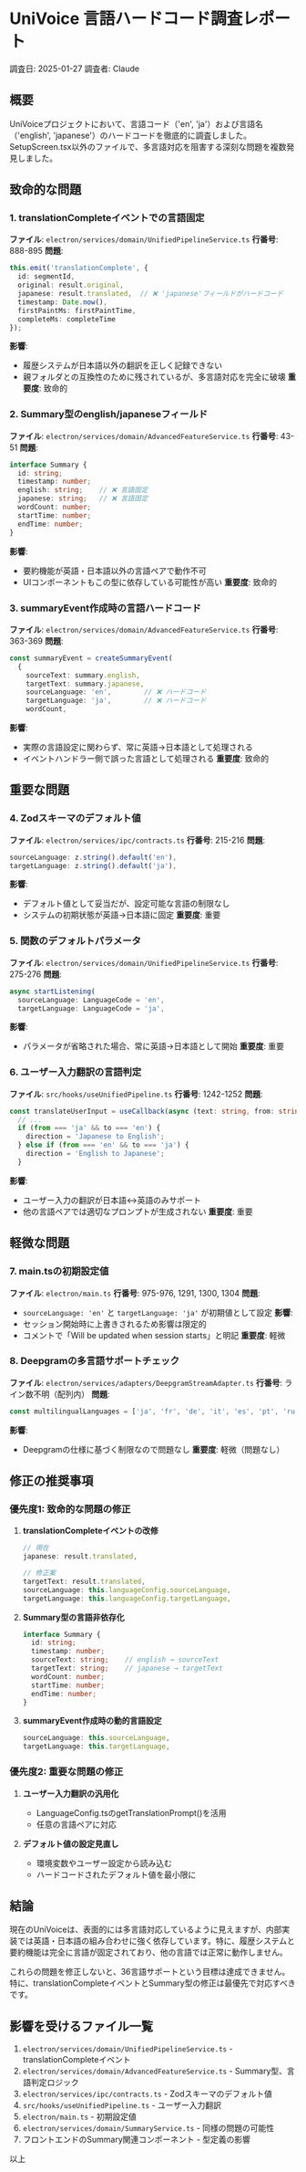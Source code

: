 # UniVoice 言語ハードコード調査レポート

調査日: 2025-01-27
調査者: Claude

## 概要

UniVoiceプロジェクトにおいて、言語コード（'en', 'ja'）および言語名（'english', 'japanese'）のハードコードを徹底的に調査しました。SetupScreen.tsx以外のファイルで、多言語対応を阻害する深刻な問題を複数発見しました。

## 致命的な問題

### 1. translationCompleteイベントでの言語固定

**ファイル**: `electron/services/domain/UnifiedPipelineService.ts`
**行番号**: 888-895
**問題**: 
```typescript
this.emit('translationComplete', {
  id: segmentId,
  original: result.original,
  japanese: result.translated,  // ❌ 'japanese'フィールドがハードコード
  timestamp: Date.now(),
  firstPaintMs: firstPaintTime,
  completeMs: completeTime
});
```
**影響**: 
- 履歴システムが日本語以外の翻訳を正しく記録できない
- 親フォルダとの互換性のために残されているが、多言語対応を完全に破壊
**重要度**: 致命的

### 2. Summary型のenglish/japaneseフィールド

**ファイル**: `electron/services/domain/AdvancedFeatureService.ts`
**行番号**: 43-51
**問題**:
```typescript
interface Summary {
  id: string;
  timestamp: number;
  english: string;    // ❌ 言語固定
  japanese: string;   // ❌ 言語固定
  wordCount: number;
  startTime: number;
  endTime: number;
}
```
**影響**: 
- 要約機能が英語・日本語以外の言語ペアで動作不可
- UIコンポーネントもこの型に依存している可能性が高い
**重要度**: 致命的

### 3. summaryEvent作成時の言語ハードコード

**ファイル**: `electron/services/domain/AdvancedFeatureService.ts`
**行番号**: 363-369
**問題**:
```typescript
const summaryEvent = createSummaryEvent(
  {
    sourceText: summary.english,
    targetText: summary.japanese,
    sourceLanguage: 'en',        // ❌ ハードコード
    targetLanguage: 'ja',        // ❌ ハードコード
    wordCount,
```
**影響**: 
- 実際の言語設定に関わらず、常に英語→日本語として処理される
- イベントハンドラー側で誤った言語として処理される
**重要度**: 致命的

## 重要な問題

### 4. Zodスキーマのデフォルト値

**ファイル**: `electron/services/ipc/contracts.ts`
**行番号**: 215-216
**問題**:
```typescript
sourceLanguage: z.string().default('en'),
targetLanguage: z.string().default('ja'),
```
**影響**: 
- デフォルト値として妥当だが、設定可能な言語の制限なし
- システムの初期状態が英語→日本語に固定
**重要度**: 重要

### 5. 関数のデフォルトパラメータ

**ファイル**: `electron/services/domain/UnifiedPipelineService.ts`
**行番号**: 275-276
**問題**:
```typescript
async startListening(
  sourceLanguage: LanguageCode = 'en',
  targetLanguage: LanguageCode = 'ja',
```
**影響**: 
- パラメータが省略された場合、常に英語→日本語として開始
**重要度**: 重要

### 6. ユーザー入力翻訳の言語判定

**ファイル**: `src/hooks/useUnifiedPipeline.ts`
**行番号**: 1242-1252
**問題**:
```typescript
const translateUserInput = useCallback(async (text: string, from: string = 'ja', to: string = 'en'): Promise<string> => {
  // ...
  if (from === 'ja' && to === 'en') {
    direction = 'Japanese to English';
  } else if (from === 'en' && to === 'ja') {
    direction = 'English to Japanese';
  }
```
**影響**: 
- ユーザー入力の翻訳が日本語↔英語のみサポート
- 他の言語ペアでは適切なプロンプトが生成されない
**重要度**: 重要

## 軽微な問題

### 7. main.tsの初期設定値

**ファイル**: `electron/main.ts`
**行番号**: 975-976, 1291, 1300, 1304
**問題**: 
- `sourceLanguage: 'en'` と `targetLanguage: 'ja'` が初期値として設定
**影響**: 
- セッション開始時に上書きされるため影響は限定的
- コメントで「Will be updated when session starts」と明記
**重要度**: 軽微

### 8. Deepgramの多言語サポートチェック

**ファイル**: `electron/services/adapters/DeepgramStreamAdapter.ts`
**行番号**: ライン数不明（配列内）
**問題**:
```typescript
const multilingualLanguages = ['ja', 'fr', 'de', 'it', 'es', 'pt', 'ru', 'hi', 'nl'];
```
**影響**: 
- Deepgramの仕様に基づく制限なので問題なし
**重要度**: 軽微（問題なし）

## 修正の推奨事項

### 優先度1: 致命的な問題の修正

1. **translationCompleteイベントの改修**
   ```typescript
   // 現在
   japanese: result.translated,
   
   // 修正案
   targetText: result.translated,
   sourceLanguage: this.languageConfig.sourceLanguage,
   targetLanguage: this.languageConfig.targetLanguage,
   ```

2. **Summary型の言語非依存化**
   ```typescript
   interface Summary {
     id: string;
     timestamp: number;
     sourceText: string;    // english → sourceText
     targetText: string;    // japanese → targetText
     wordCount: number;
     startTime: number;
     endTime: number;
   }
   ```

3. **summaryEvent作成時の動的言語設定**
   ```typescript
   sourceLanguage: this.sourceLanguage,
   targetLanguage: this.targetLanguage,
   ```

### 優先度2: 重要な問題の修正

1. **ユーザー入力翻訳の汎用化**
   - LanguageConfig.tsのgetTranslationPrompt()を活用
   - 任意の言語ペアに対応

2. **デフォルト値の設定見直し**
   - 環境変数やユーザー設定から読み込む
   - ハードコードされたデフォルト値を最小限に

## 結論

現在のUniVoiceは、表面的には多言語対応しているように見えますが、内部実装では英語・日本語の組み合わせに強く依存しています。特に、履歴システムと要約機能は完全に言語が固定されており、他の言語では正常に動作しません。

これらの問題を修正しないと、36言語サポートという目標は達成できません。特に、translationCompleteイベントとSummary型の修正は最優先で対応すべきです。

## 影響を受けるファイル一覧

1. `electron/services/domain/UnifiedPipelineService.ts` - translationCompleteイベント
2. `electron/services/domain/AdvancedFeatureService.ts` - Summary型、言語判定ロジック
3. `electron/services/ipc/contracts.ts` - Zodスキーマのデフォルト値
4. `src/hooks/useUnifiedPipeline.ts` - ユーザー入力翻訳
5. `electron/main.ts` - 初期設定値
6. `electron/services/domain/SummaryService.ts` - 同様の問題の可能性
7. フロントエンドのSummary関連コンポーネント - 型定義の影響

以上